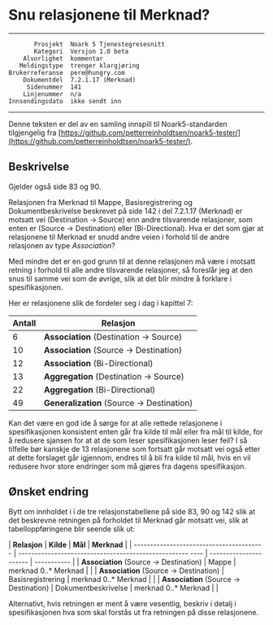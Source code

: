 Snu relasjonene til Merknad?
============================

 ------------------  ---------------------------------
           Prosjekt  Noark 5 Tjenestegresesnitt
           Kategori  Versjon 1.0 beta
        Alvorlighet  kommentar
       Meldingstype  trenger klargjøring
    Brukerreferanse  pere@hungry.com
        Dokumentdel  7.2.1.17 (Merknad)
         Sidenummer  141
        Linjenummer  n/a
    Innsendingsdato  ikke sendt inn
 ------------------  ---------------------------------

Denne teksten er del av en samling innspill til Noark5-standarden
tilgjengelig fra
[https://github.com/petterreinholdtsen/noark5-tester/](https://github.com/petterreinholdtsen/noark5-tester/).

Beskrivelse
-----------

Gjelder også side 83 og 90.

Relasjonen fra Merknad til Mappe, Basisregistrering og
Dokumentbeskrivelse beskrevet på side 142 i del 7.2.1.17 (Merknad) er
motsatt vei (Destination → Source) enn andre tilsvarende relasjoner,
som enten er (Source → Destination) eller (Bi-Directional).  Hva er
det som gjør at relasjonene til Merknad er snudd andre veien i forhold
til de andre relasjonen av type *Association*?

Med mindre det er en god grunn til at denne relasjonen må være i
motsatt retning i forhold til alle andre tilsvarende relasjoner, så
foreslår jeg at den snus til samme vei som de øvrige, slik at det blir
mindre å forklare i spesifikasjonen.

Her er relasjonene slik de fordeler seg i dag i kapittel 7:

| Antall | Relasjon                                  |
|--------|-------------------------------------------|
|      6 | **Association** (Destination → Source)    |
|     10 | **Association** (Source → Destination)    |
|     12 | **Association** (Bi-Directional)          |
|     13 | **Aggregation** (Destination → Source)    |
|     22 | **Aggregation** (Bi-Directional)          |
|     49 | **Generalization** (Source → Destination) |

Kan det være en god ide å sørge for at alle rettede relasjonene i
spesifikasjonen konsistent enten går fra kilde til mål eller fra mål
til kilde, for å redusere sjansen for at at de som leser
spesifikasjonen leser feil?  I så tilfelle bør kanskje de 13
relasjonene som fortsatt går motsatt vei også etter at dette forslaget
går igjennom, endres til å bli fra kilde til mål, hvis en vil redusere
hvor store endringer som må gjøres fra dagens spesifikasjon.

Ønsket endring
--------------

Bytt om innholdet i i de tre relasjonstabellene på side 83, 90 og 142
slik at det beskrevne retningen på forholdet til Merknad går motsatt
vei, slik at tabelloppføringene blir seende slik ut:

| **Relasjon**                             | **Kilde**                                                | **Mål**                | **Merknad** |
| ---------------------------------------- | ----------------------------------------------------
---- | ---------------------- | ----------- |
| **Association** (Source → Destination)   | Mappe               | merknad 0..* Merknad                                     |             |
| **Association** (Source → Destination)   | Basisregistrering   | merknad 0..* Merknad                                     |             |
| **Association** (Source → Destination)   | Dokumentbeskrivelse | merknad 0..* Merknad                                     |             |

Alternativt, hvis retningen er ment å være vesentlig, beskriv i detalj
i spesifikasjonen hva som skal forstås ut fra retningen på disse
relasjonene.
